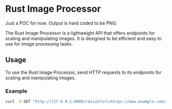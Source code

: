 # Rust Image Processor

Just a POC for now. Output is hard coded to be PNG.

The Rust Image Processor is a lightweight API that offers endpoints for scaling and manipulating images. It is designed to be efficient and easy to use for image processing tasks.

## Usage

To use the Rust Image Processor, send HTTP requests to its endpoints for scaling and manipulating images.

### Example

````bash
curl -X GET "http://127.0.0.1:8080/resize?url=https://www.example.com/img/img.png&width=100&height=100" --output resized_image.png
````
